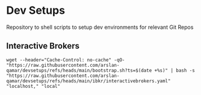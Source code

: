 # Dev Setups
Repository to shell scripts to setup dev environments for relevant Git Repos

## Interactive Brokers
`wget --header="Cache-Control: no-cache" -qO- "https://raw.githubusercontent.com/arslan-qamar/devsetups/refs/heads/main/bootstrap.sh?ts=$(date +%s)" | bash -s "https://raw.githubusercontent.com/arslan-qamar/devsetups/refs/heads/main/ibkr/interactivebrokers.yaml" "localhost," "local"`
